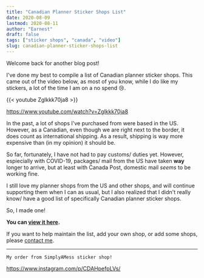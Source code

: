 ```yaml
---
title: "Canadian Planner Sticker Shops List"
date: 2020-08-09
lastmod: 2020-08-11
author: "Earnest"
draft: false
tags: ["sticker shops", "canada", "video"]
slug: canadian-planner-sticker-shops-list
---
```


Welcome back for another blog post!

I've done my best to compile a list of Canadian planner sticker shops. This came out of the video below, as most of you know, while I do like my stickers, a lot of the time I am on a no spend 😢.

{{< youtube Zglkkk70ja8 >}}

https://www.youtube.com/watch?v=Zglkkk70ja8

In the past, a lot of shops I've purchased from were based in the US. However, as a Canadian, even though we are right next to the border, it does count as international shipping. As a result, shipping is way more expensive than (in my opinion) it should be.

So far, fortunately, I have not had to pay customs/ duties yet. However, espiecially with COVID-19, packages/ mail from the US have taken **way** longer to arrive, but at least with Canada Post, domestic mail *seems* to be working fine.

I still love my planner shops from the US and other shops, and will continue supporting them when I can as usual, but I also realized that I didn't really know/ have a good list of specifically Canadian planner sticker shops.

So, I made one!

**You can [view it here](/resources#canadian-sticker-shops).**

If you want to help maintain the list, add your own shop, or add some shops, please [contact me](/about).

---

`My order from SimplyAMess sticker shop!`

https://www.instagram.com/p/CDAHpefpLVs/